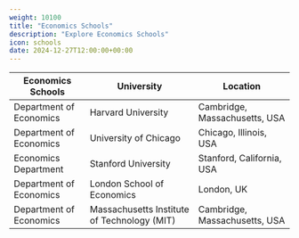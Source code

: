 ```yaml
---
weight: 10100
title: "Economics Schools"
description: "Explore Economics Schools"
icon: schools
date: 2024-12-27T12:00:00+00:00
---
```


| Economics Schools                                | University                                    | Location                           |
|--------------------------------------------------|-----------------------------------------------|------------------------------------|
| Department of Economics                          | Harvard University                            | Cambridge, Massachusetts, USA      |
| Department of Economics                          | University of Chicago                         | Chicago, Illinois, USA             |
| Economics Department                             | Stanford University                           | Stanford, California, USA          |
| Department of Economics                          | London School of Economics                    | London, UK                         |
| Department of Economics                          | Massachusetts Institute of Technology (MIT)    | Cambridge, Massachusetts, USA      |
